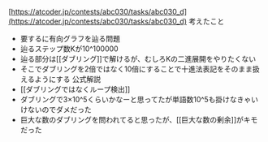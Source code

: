
[https://atcoder.jp/contests/abc030/tasks/abc030_d](https://atcoder.jp/contests/abc030/tasks/abc030_d)
考えたこと
- 要するに有向グラフを辿る問題
- 辿るステップ数Kが10^100000
- 辿る部分は[[ダブリング]]で解けるが、むしろKの二進展開をやりたくない
- そこでダブリングを2倍ではなく10倍にすることで十進法表記をそのまま扱えるようにする
公式解説
- [[ダブリングではなくループ検出]]
- ダブリングで3×10^5くらいかなーと思ってたが単語数10^5も掛けなきゃいけないのでダメだった
- 巨大な数のダブリングを問われてると思ったが、[[巨大な数の剰余]]がキモだった
